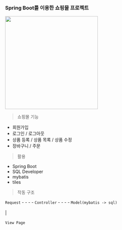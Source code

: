 ### Spring Boot를 이용한 쇼핑몰 프로젝트

<img src="https://azderica.github.io/assets/static/SpringLogo.214a68b.be0c3d9590430504675b948223711f21.png" height="300px">

> 쇼핑몰 기능

- 회원가입
- 로그인 / 로그아웃
- 상품 등록 / 상품 목록 / 상품 수정
- 장바구니 / 주문

> 활용

- Spring Boot
- SQL Developer
- mybatis
- tiles

> 작동 구조

`Request`  -	-	-	-	 `Controller` -	-	-	-  `Model(mybatis -> sql)`</br>
                          </br>
                          |</br>
                          </br>
                     `View Page`	



